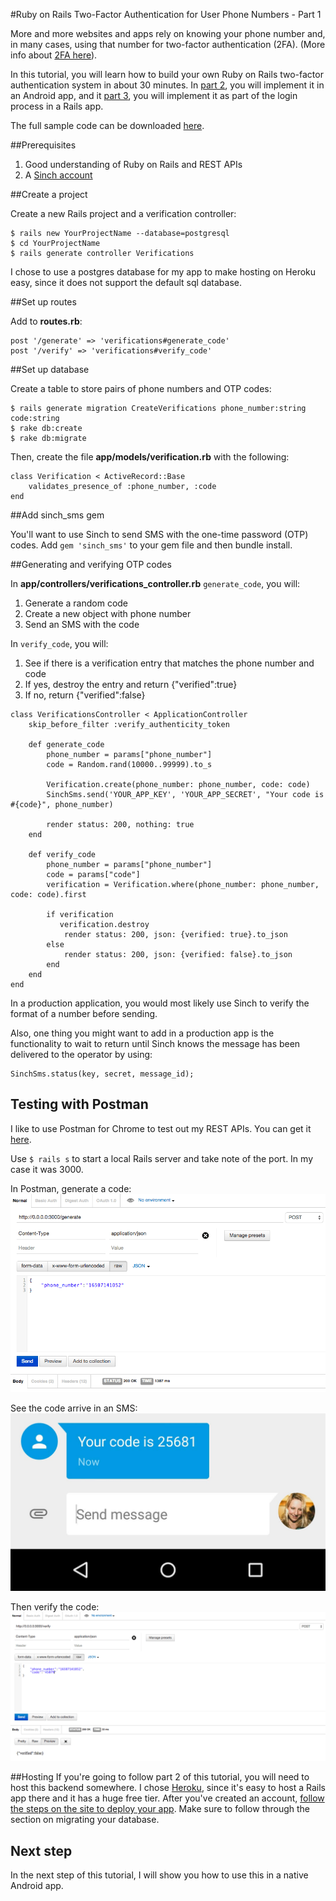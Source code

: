 #Ruby on Rails Two-Factor Authentication for User Phone Numbers - Part 1

More and more websites and apps rely on knowing your phone number and, in many cases, using that number for two-factor authentication (2FA). (More info about [2FA here](https://www.sinch.com/opinion/what-is-two-factor-authentication/)).

In this tutorial, you will learn how to build your own Ruby on Rails two-factor authentication system in about 30 minutes. In [part 2](https://www.sinch.com/tutorials/ruby-two-factor-auth-part-2), you will implement it in an Android app, and it [part 3](https://www.sinch.com/tutorials/ruby-two-factor-auth-part-3), you will implement it as part of the login process in a Rails app. 

The full sample code can be downloaded [here](https://github.com/sinch/ruby-two-factor-auth).

##Prerequisites 
1. Good understanding of Ruby on Rails and REST APIs
2. A [Sinch account](http://sinch.com/signup)

##Create a project

Create a new Rails project and a verification controller:

    $ rails new YourProjectName --database=postgresql 
    $ cd YourProjectName    
    $ rails generate controller Verifications
    
I chose to use a postgres database for my app to make hosting on Heroku easy, since it does not support the default sql database.
    
##Set up routes

Add to **routes.rb**:

    post '/generate' => 'verifications#generate_code'
    post '/verify' => 'verifications#verify_code'

##Set up database

Create a table to store pairs of phone numbers and OTP codes:

    $ rails generate migration CreateVerifications phone_number:string code:string
    $ rake db:create
    $ rake db:migrate

Then, create the file **app/models/verification.rb** with the following:

    class Verification < ActiveRecord::Base
        validates_presence_of :phone_number, :code
    end

##Add sinch_sms gem

You'll want to use Sinch to send SMS with the one-time password (OTP) codes. Add `gem 'sinch_sms'` to your gem file and then bundle install.

##Generating and verifying OTP codes

In **app/controllers/verifications_controller.rb** `generate_code`, you will:

1. Generate a random code
2. Create a new object with phone number
3. Send an SMS with the code

In `verify_code`, you will:

1. See if there is a verification entry that matches the phone number and code
2. If yes, destroy the entry and return {"verified":true} 
3. If no, return {"verified":false} 

<b></b>  
                     

    class VerificationsController < ApplicationController
    	skip_before_filter :verify_authenticity_token
    
    	def generate_code
    		phone_number = params["phone_number"]
    		code = Random.rand(10000..99999).to_s
    
    		Verification.create(phone_number: phone_number, code: code)
    		SinchSms.send('YOUR_APP_KEY', 'YOUR_APP_SECRET', "Your code is #{code}", phone_number)
    
    		render status: 200, nothing: true
    	end
    
    	def verify_code
    		phone_number = params["phone_number"]
    		code = params["code"]
    		verification = Verification.where(phone_number: phone_number, code: code).first
    
    		if verification
    		   verification.destroy
    			render status: 200, json: {verified: true}.to_json
    		else
    			render status: 200, json: {verified: false}.to_json
    		end
    	end
    end


In a production application, you would most likely use Sinch to verify the format of a number before sending.

Also, one thing you might want to add in a production app is the functionality to wait to return until Sinch knows the message has been delivered to the operator by using:

    SinchSms.status(key, secret, message_id);

## Testing with Postman
I like to use Postman for Chrome to test out my REST APIs. You can get it [here](https://chrome.google.com/webstore/detail/postman-rest-client/fdmmgilgnpjigdojojpjoooidkmcomcm?hl=en). 

Use `$ rails s` to start a local Rails server and take note of the port. In my case it was 3000.

In Postman, generate a code:
![postman generate](images/postman_generate.png)

See the code arrive in an SMS:
![ruby on rails sms authentication code](images/sms_code.jpg)

Then verify the code:
![postman verify](images/postman_verify.png)

##Hosting
If you're going to follow part 2 of this tutorial, you will need to host this backend somewhere. I chose [Heroku](http://www.heroku.com), since it's easy to host a Rails app there and it has a huge free tier. After you've created an account, [follow the steps on the site to deploy your app](https://devcenter.heroku.com/articles/getting-started-with-rails4#deploy-your-application-to-heroku). Make sure to follow through the section on migrating your database. 

## Next step
In the next step of this tutorial, I will show you how to use this in a native Android app.
